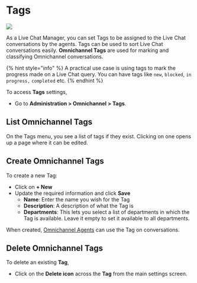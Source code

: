 # Tags

![](<../../.gitbook/assets/2021-06-10\_22-31-38 (3) (3) (3) (3) (3) (3) (3) (3) (3) (2) (3) (1) (1) (1) (1) (2) (1) (1) (24) (1).jpg>)

As a Live Chat Manager, you can set Tags to be assigned to the Live Chat conversations by the agents. Tags can be used to sort Live Chat conversations easily. **Omnichannel Tags** are used for marking and classifying Omnichannel conversations.

{% hint style="info" %}
A practical use case is using tags to mark the progress made on a Live Chat query. You can have tags like `new`, `blocked`, `in progress,` `completed` etc.
{% endhint %}

To access **Tags** settings,

* Go to **Administration > Omnichannel > Tags**.

## List Omnichannel Tags

On the Tags menu, you see a list of tags if they exist. Clicking on one opens up a page where it can be edited.

## Create Omnichannel Tags

To create a new Tag:

* Click on **+ New**
* Update the required information and click **Save**
  * **Name**: Enter the name you wish for the Tag
  * **Description**: A description of what the Tag is
  * **Departments**: This lets you select a list of departments in which the Tag is available. Leave it empty to set it available to all departments.

When created, [Omnichannel Agents](agents.md) can use the Tag on conversations.

## Delete Omnichannel Tags

To delete an existing **Tag**,

* Click on the **Delete icon** across the **Tag** from the main settings screen.
